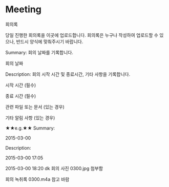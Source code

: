 # Meeting
회의록

당일 진행한 회의록을 이곳에 업로드합니다.
회의록은 누구나 작성하여 업로드할 수 있으나, 반드시 양식에 맞춰주시기 바랍니다.

Summary: 회의 날짜를 기록합니다.

회의 날짜

Description: 회의 시작 시간 및 종료시간, 기타 사항을 기록합니다.

시작 시간 (필수)

종료 시간 (필수)

관련 파일 또는 문서 (있는 경우)

기타 알림 사항 (있는 경우)



★★e.g.★★
Summary:

2015-03-00

Description:

2015-03-00 17:05

2015-03-00 18:20
dk
회의 사진 0300.jpg 첨부함

회의 녹취록 0300.m4a 참고 바람
